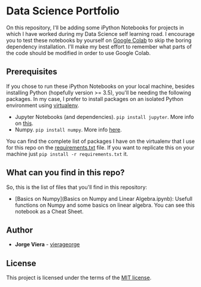 # Data Science Portfolio

On this repository, I'll be adding some iPython Notebooks for projects in which I have worked during my Data Science self learning road.
I encourage you to test these notebooks by yourself on [Google Colab](https://colab.research.google.com) to skip the boring dependency installation. I'll make my best effort to remember what parts of the code should be modified in order to use Google Colab.

## Prerequisites
If you chose to run these iPython Notebooks on your local machine, besides installing Python (hopefully version >= 3.5), you'll be needing the following packages. In my case, I prefer to install packages on an isolated Python environment using [virtualenv](https://virtualenv.pypa.io/en/stable/).

* Jupyter Notebooks (and dependencies). `pip install jupyter`. More info on [this](http://jupyter.org/install.html).
* Numpy. `pip install numpy`. More info [here](https://scipy.org/install.html).

You can find the complete list of packages I have on the virtualenv that I use for this repo on the [requirements.txt](requirements.txt) file. If you want to replicate this on your machine just `pip install -r requirements.txt` it.

## What can you find in this repo?
So, this is the list of files that you'll find in this repository:
* [Basics on Numpy](Basics on Numpy and Linear Algebra.ipynb): Usefull functions on Numpy and some basics on linear algebra. You can see this notebook as a Cheat Sheet.

## Author
* **Jorge Viera** - [vierageorge](https://github.com/Vierageorge)

## License
This project is licensed under the terms of the [MIT license](LICENSE.txt).
